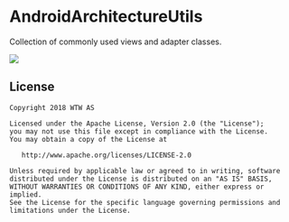 # AndroidArchitectureUtils
Collection of commonly used views and adapter classes. 

[![](https://jitpack.io/v/wtw-software/AndroidArchitectureUtils.svg)](https://jitpack.io/#wtw-software/AndroidArchitectureUtils)

License
-------

    Copyright 2018 WTW AS

    Licensed under the Apache License, Version 2.0 (the "License");
    you may not use this file except in compliance with the License.
    You may obtain a copy of the License at

       http://www.apache.org/licenses/LICENSE-2.0

    Unless required by applicable law or agreed to in writing, software
    distributed under the License is distributed on an "AS IS" BASIS,
    WITHOUT WARRANTIES OR CONDITIONS OF ANY KIND, either express or implied.
    See the License for the specific language governing permissions and
    limitations under the License.

